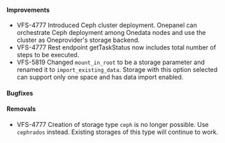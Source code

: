 #### Improvements

* VFS-4777 Introduced Ceph cluster deployment. Onepanel can orchestrate
  Ceph deployment among Onedata nodes and use the cluster as Oneprovider's
  storage backend.
* VFS-4777 Rest endpoint getTaskStatus now includes total number of steps to be
  executed.
* VFS-5819 Changed `mount_in_root` to be a storage parameter and renamed 
  it to `import_existing_data`. Storage with this option selected can support 
  only one space and has data import enabled.


#### Bugfixes


#### Removals

* VFS-4777 Creation of storage type `ceph` is no longer possible. Use `cephrados`
  instead. Existing storages of this type will continue to work.
